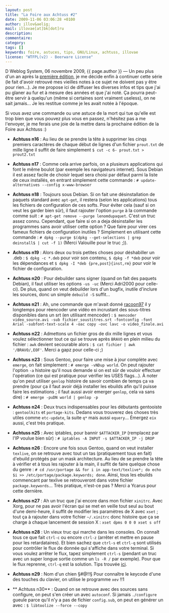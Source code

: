 ```yaml
---
layout: post
title: "La Foire aux Achtuss #2"
date: 2009-11-06 03:06:28 +0100
author: illov&aelig;
mail: illovae[at]bk[dot]ru
description:
commentaire:
category:
tags: []
keywords: foire, astuces, tips, GNU/Linux, achtuss, illovae
license: "WTFPL(v2) - Beerware License"
---
```

<span class="articleAuthor">D Weblog System, 06 novembre 2009,
{{ page.author }}</span> &mdash; Un peu plus d'un an après la <a href="{{ site.url }}{{ site.baseurl}}/articles/la-foire-aux-achtuss-1.html"
class="external"
hreflang="fr">première édition</a>, je me décide enfin à continuer
cette série (le fait d'avoir retrouvé mes vieilles notes à ce sujet ne
doivent pas y être pour rien...). Je me propose ici de diffuser les
diverses infos et tips que j'ai pu glaner au fur et à mesure des
années et que j'ai noté. Ça pourra peut-être servir à quelqu'un (même
si certaines sont vraiment useless), on ne sait jamais... Je les
restitue comme je les avait notée à l'époque.

Si vous avez une commande ou une astuce de la mort qui tue qu'elle est
trop bien que vous pouvez plus vous en passez, n'hésitez pas a me
l'envoyer, je me ferais une joie de la mettre dans la prochaine édition
de la Foire aux Achtuss :)


- **Achtuss n16** : Au lieu de se prendre la tête à supprimer les
cinqs premiers caractères de chaque début de lignes d'un fichier
`prout.txt` de mille ligne il suffit de faire simplement `$ cut -c 6-
prout.txt > prout2.txt`


- **Achtuss n17** : Comme cela arrive parfois, on a plusieurs
applications qui font le même boulot (par exemple les navigateurs
internet). Sous Debian il est assez facile de choisir lequel sera
choisi par défaut parmi la liste de ceux installés, en entrant
simplement cette commande : `# update-alternatives --config
x-www-browser`


- **Achtuss n18** : Toujours sous Debian. Si on fait une
désinstallation de paquets standard avec `apt-get`, il restera (selon
les applications) tous les fichiers de configuration de ces
softs. Pour éviter cela (sauf si on veut les garder bien sûr), il faut
rajouter l'option `purge` à la commande comme suit : `# apt-get remove
--purge lenomdupaquet`. C'est un truc assez connu. Cependant, que
faire si on a deja désinstaller les programmes sans avoir utiliser
cette option ? Que faire pour virer ces fameux fichiers de
configuration inutiles ?  Simplement en utilisant cette commande : `#
dpkg --purge $(dpkg --get-selections | grep deinstall$ | cut -f 1)`
(Merci Valouille pour le truc ;)).


- **Achtuss n19** : Alors deux ou trois petites choses pour
déshabiller un .deb : `$ dpkg -c *.deb` pour voir son contenu, `$ dpkg
-f *deb` pour voir les dépendances et `$ dpkg -I *deb
{pre,post}{inst,rm}` pour voir le fichier de configuration.


- **Achtuss n20** : Pour debuilder sans signer (quand on fait des
paquets Debian), il faut utiliser les options `-us -uc` (Merci
Adri2000 pour celle-ci). De plus, quand on veut debuilder lors d'un
bugfix, inutile d'inclure les sources, donc un simple `debuild -S`
suffit...


- **Achtuss n21** : Ah, une commande que m'avait donné <a
href="http://blog.racoon97.net/" class="external"
hreflang="fr">racoon97</a> il y longtemps pour réencoder une vidéo en
incrustant des sous-titres disponibles dans un srt (en utilisant
mencoder) : `$ mencoder video_source.avi -sub fichier_soustitres.srt
-fontconfig -font Arial -subfont-text-scale 4 -oac copy -ovc lavc -o
video_finale.avi`


- **Achtuss n22** : Admettons un fichier gros de dix mille lignes et
vous voulez sélectionner tout ce qui se trouve après `BRAVO` en plein
milieu du fichier : `awk` devient secourable alors : `$ cat fichier |
awk '/BRAVO/,EOF'`. Merci a gapz pour celle-ci ;)


- **Achtuss n23** : Sous Gentoo, pour faire une mise à jour complète
avec `emerge`, on fait simplement : `# emerge -vNDup world`. On peut
rajouter l'option `-a` histoire qu'il nous demande si on est sûr de
vouloir effectuer l'opération (ce qui est pratique pour vérifier les
USES flags...). À noter qu'on peut utiliser `genlop` histoire de
savoir combien de temps ça va prendre (pour ça il faut avoir déjà
installer les ebuilds afin qu'il puisse faire les estimations ; il
faut aussi avoir emerger `genlop`, cela va sans dire) : `# emerge
-puDN world | genlop -p`


- **Achtuss n24** : Deux trucs indispensables pour les débutants
gentooiste : `gentoolkits` et `portage-kits`. Dedans vous trouverez
des choses très utiles comme `etc-update`, la suite `q*` mais aussi
`equery`... Émergez `eix` aussi, c'est très pratique.


- **Achtuss n25** : Avec iptables, pour bannir `$ATTACKER_IP`
(remplacez par l'IP voulue bien sûr) : `# iptables -A INPUT -s
$ATTACKER_IP -j DROP`


- **Achtuss n26** : Encore une fois sous Gentoo, quand on veut
installer `texlive`, on se retrouve avec tout un tas (pratiquement
tous en fait) d'ebuild protégés par un mask architecture. Au lieu de
se prendre la tête à vérifier et à tous les rajouter à la main, il
suffit de faire quelque chose du genre : `# cd /usr/portage && for i
in app-text/texlive*; do echo $i >> /etc/portage/package.keywords;
done`. Ainsi, tous les ebuilds commencant par texlive se retrouveront
dans votre fichier `package.keywords`... Très pratique, n'est-ce pas ?
Merci a Ycarus pour cette dernière.


- **Achtuss n27** : Ah un truc que j'ai encore dans mon fichier
`xinitrc`. Avec Xorg, pour ne pas avoir l'écran qui se met en veille
tout seul au bout d'une demi-heure, il suffit de modifier les
paramètres de X avec `xset` ; tout ça à rajouter dans votre fichier
`~/.xinitrc` donc histoire que ça se charge à chaque lancement de
session X : `xset dpms 0 0 0 xset s off`


- **Achtuss n28** : Un vieux truc qui marche dans les consoles. On
connaît tous ce que fait `ctrl-c` ou encore `ctrl-z` (arrêter et
mettre en pause pour les retardataires). Et bien sachez que `ctrl-s`
et `ctrl-q` sont utilisés pour contrôler le flux de donnée qui
s'affiche dans votre terminal. Si vous voulez arrêter le flux, tapez
simplement `ctrl-s` (pendant un truc avec un super longue sortie comme
un `ls -R /` par exemple). Pour que le flux reprenne, `ctrl-q` est la
solution. Tips trouvée <a
href="http://pangea.stanford.edu/computerinfo/unix/shell/loginstuck.html"
class="external" hreflang="en">ici</a>.


- **Achtuss n29** : Nom d'un chien §#@!!§ Pour connaître le keycode
d'une des touches du clavier, on utilise le programme `xev` !!1


- ** Achtuss n30** : Quand on se retrouve avec des sources sans
configure, on peut s'en créer un avec `autoconf`. Si jamais
`./configure` gueule parce qu'il n'y a pas de fichier `config.sub`, on
peut en générer un avec : `$ libtoolize --force --copy`
